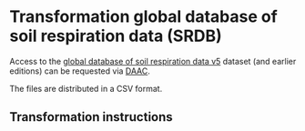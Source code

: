 # Transformation global database of soil respiration data (SRDB)

Access to the [global database of soil respiration data v5](https://doi.org/10.3334/ORNLDAAC/1827) dataset (and earlier editions) can be requested via [DAAC](https://daac.ornl.gov/cgi-bin/dsviewer.pl?ds_id=1827).

The files are distributed in a CSV format.

## Transformation instructions

